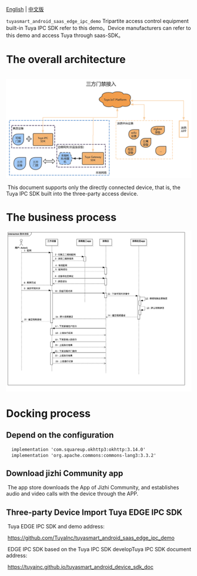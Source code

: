 [English](README.md) | [中文版](README_zh.md)

`tuyasmart_android_saas_edge_ipc_demo`
Tripartite access control equipment built-in Tuya IPC SDK refer to this  demo。Device manufacturers can refer to this demo and access Tuya through saas-SDK。



# The overall architecture

​           ![整体流程](./app/document/picture/云可视对讲架构.png)

​      This document supports only the directly connected device, that is, the Tuya IPC SDK built into the three-party access device.



# The business process

![整体流程](./app/document/picture/云可视对讲整体流程.jpg)



#  Docking process

   ## Depend on the configuration
```
  implementation 'com.squareup.okhttp3:okhttp:3.14.0'
  implementation 'org.apache.commons:commons-lang3:3.3.2'
```

   ## Download jizhi Community app

​            The app store downloads the App of Jizhi Community, and establishes audio and video calls with the device through the APP.

 ## Three-party Device Import Tuya EDGE IPC SDK

​            Tuya EDGE IPC SDK and demo address:

​                      https://github.com/TuyaInc/tuyasmart_android_saas_edge_ipc_demo

​            EDGE IPC SDK based on the Tuya IPC SDK developTuya IPC SDK  document address:

​                       https://tuyainc.github.io/tuyasmart_android_device_sdk_doc

